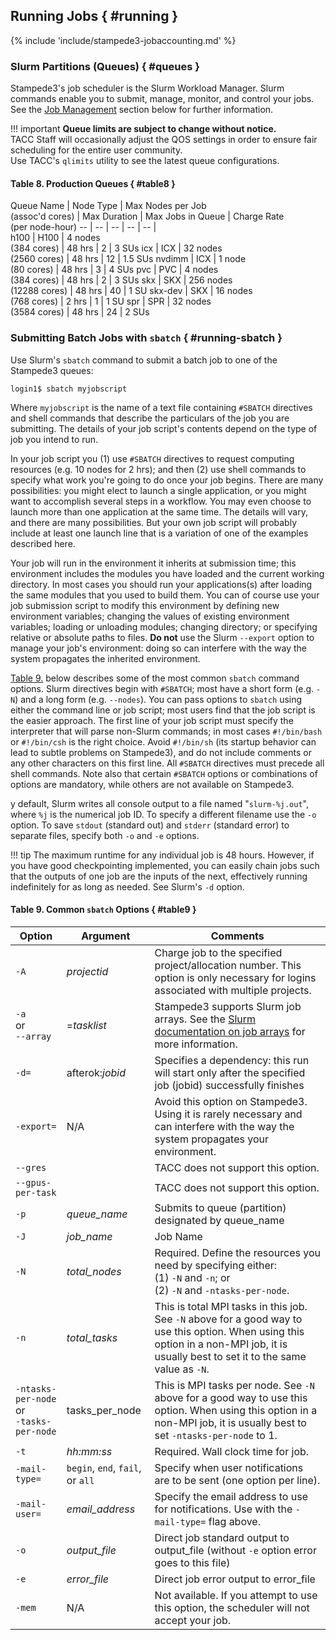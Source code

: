 ## Running Jobs { #running }

{% include 'include/stampede3-jobaccounting.md' %}

### Slurm Partitions (Queues) { #queues }

Stampede3's job scheduler is the Slurm Workload Manager. Slurm commands enable you to submit, manage, monitor, and control your jobs.  See the [Job Management](#jobs) section below for further information. 

!!! important
    **Queue limits are subject to change without notice.**  
    TACC Staff will occasionally adjust the QOS settings in order to ensure fair scheduling for the entire user community.  
    Use TACC's `qlimits` utility to see the latest queue configurations.

<!-- 
06/04/2025
[slindsey@login2 ~]$ <1001> qlimits
Current queue/partition limits on TACC's stampede3 system:

Name             MinNode  MaxNode     MaxWall  MaxNodePU  MaxJobsPU   MaxSubmit
h100                   1        4  2-00:00:00          4          2           4
icx                    1       32  2-00:00:00         48         12          20
nvdimm                 1        1  2-00:00:00          1          2           4
pvc                    1        4  2-00:00:00          4          2           4
skx                    1      256  2-00:00:00        384         40          60
skx-dev                1       16    02:00:00         16          2           4
spr                    1       32  2-00:00:00        180         24          36
[slindsey@login2 ~]$ <1002>
-->

#### Table 8. Production Queues { #table8 }


Queue Name   | Node Type | Max Nodes per Job<br>(assoc'd cores) | Max Duration | Max Jobs in Queue | Charge Rate<br>(per node-hour)
--           | --        | --                                   | --           | --                |  
h100         | H100      | 4 nodes<br>(384 cores)               | 48 hrs       | 2                 | 3 SUs
icx          | ICX       | 32 nodes<br>(2560 cores)             | 48 hrs       | 12                | 1.5 SUs
nvdimm       | ICX       | 1 node<br>(80 cores)                 | 48 hrs       | 3                 | 4 SUs 
pvc          | PVC       | 4 nodes<br>(384 cores)               | 48 hrs       | 2                 | 3 SUs
skx          | SKX       | 256 nodes<br>(12288 cores)           | 48 hrs       | 40                | 1 SU
skx-dev      | SKX       | 16 nodes<br>(768 cores)              | 2 hrs        | 1                 | 1 SU
spr          | SPR       | 32 nodes<br>(3584 cores)             | 48 hrs       | 24                | 2 SUs


### Submitting Batch Jobs with `sbatch` { #running-sbatch }

Use Slurm's `sbatch` command to submit a batch job to one of the Stampede3 queues:

```cmd-line
login1$ sbatch myjobscript
```

Where `myjobscript` is the name of a text file containing `#SBATCH` directives and shell commands that describe the particulars of the job you are submitting. The details of your job script's contents depend on the type of job you intend to run.

In your job script you (1) use `#SBATCH` directives to request computing resources (e.g. 10 nodes for 2 hrs); and then (2) use shell commands to specify what work you're going to do once your job begins. There are many possibilities: you might elect to launch a single application, or you might want to accomplish several steps in a workflow. You may even choose to launch more than one application at the same time. The details will vary, and there are many possibilities. But your own job script will probably include at least one launch line that is a variation of one of the examples described here.

Your job will run in the environment it inherits at submission time; this environment includes the modules you have loaded and the current working directory. In most cases you should run your applications(s) after loading the same modules that you used to build them. You can of course use your job submission script to modify this environment by defining new environment variables; changing the values of existing environment variables; loading or unloading modules; changing directory; or specifying relative or absolute paths to files. **Do not** use the Slurm `--export` option to manage your job's environment: doing so can interfere with the way the system propagates the inherited environment.

[Table 9.](#table9) below describes some of the most common `sbatch` command options. Slurm directives begin with `#SBATCH`; most have a short form (e.g. `-N`) and a long form (e.g. `--nodes`). You can pass options to `sbatch` using either the command line or job script; most users find that the job script is the easier approach. The first line of your job script must specify the interpreter that will parse non-Slurm commands; in most cases `#!/bin/bash` or `#!/bin/csh` is the right choice. Avoid `#!/bin/sh` (its startup behavior can lead to subtle problems on Stampede3), and do not include comments or any other characters on this first line. All `#SBATCH` directives must precede all shell commands. Note also that certain `#SBATCH` options or combinations of options are mandatory, while others are not available on Stampede3.

y default, Slurm writes all console output to a file named "`slurm-%j.out`", where `%j` is the numerical job ID. To specify a different filename use the `-o` option. To save `stdout` (standard out) and `stderr` (standard error) to separate files, specify both `-o` and `-e` options.

!!! tip
	The maximum runtime for any individual job is 48 hours.  However, if you have good checkpointing implemented, you can easily chain jobs such that the outputs of one job are the inputs of the next, effectively running indefinitely for as long as needed.  See Slurm's `-d` option.

#### Table 9. Common `sbatch` Options { #table9 }

Option | Argument | Comments
--- | --- | ---
`-A`  | *projectid* | Charge job to the specified project/allocation number. This option is only necessary for logins associated with multiple projects.
`-a`<br>or<br>`--array` | =*tasklist* | Stampede3 supports Slurm job arrays.  See the [Slurm documentation on job arrays](https://slurm.schedmd.com/job_array.html) for more information.
`-d=` | afterok:*jobid* | Specifies a dependency: this run will start only after the specified job (jobid) successfully finishes
`-export=` | N/A | Avoid this option on Stampede3. Using it is rarely necessary and can interfere with the way the system propagates your environment.
`--gres` | | TACC does not support this option.
`--gpus-per-task` | | TACC does not support this option.
`-p`  | *queue_name* | Submits to queue (partition) designated by queue_name
`-J`  | *job_name*   | Job Name
`-N`  | *total_nodes* | Required. Define the resources you need by specifying either:<br>(1) `-N` and `-n`; or<br>(2) `-N` and `-ntasks-per-node`.
`-n`  | *total_tasks* | This is total MPI tasks in this job. See `-N` above for a good way to use this option. When using this option in a non-MPI job, it is usually best to set it to the same value as `-N`.
`-ntasks-per-node`<br>or<br>`-tasks-per-node` | tasks_per_node | This is MPI tasks per node. See `-N` above for a good way to use this option. When using this option in a non-MPI job, it is usually best to set `-ntasks-per-node` to 1.
`-t`  | *hh:mm:ss* | Required. Wall clock time for job.
`-mail-type=` | `begin`, `end`, `fail`, or `all` | Specify when user notifications are to be sent (one option per line).
`-mail-user=` | *email_address* | Specify the email address to use for notifications. Use with the `-mail-type=` flag above.
`-o`  | *output_file* | Direct job standard output to output_file (without `-e` option error goes to this file)
`-e`  | *error_file* | Direct job error output to error_file
`-mem`  | N/A | Not available. If you attempt to use this option, the scheduler will not accept your job.


